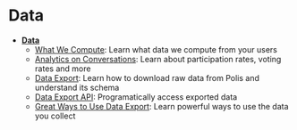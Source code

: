 # Data

* **[Data](data/README.md)**
  * [What We Compute](data/WhatWeCompute.md): Learn what data we compute from your users
  * [Analytics on Conversations](data/Analytics.md): Learn about participation rates, voting rates and more
  * [Data Export](data/Export.md): Learn how to download raw data from Polis and understand its schema
  * [Data Export API](data/ExportAPI.md): Programatically access exported data
  * [Great Ways to Use Data Export](data/HowToUse.md): Learn powerful ways to use the data you collect
